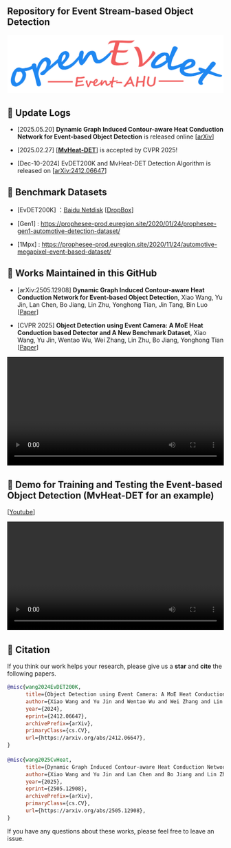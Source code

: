 ## Repository for Event Stream-based Object Detection 

<p align="center">
  <img src="https://github.com/Event-AHU/OpenEvDET/blob/main/openevdet_logo.png" alt="EventDET_logo" width="800"/>
</p>


## :dart:  Update Logs 

* [2025.05.20] **Dynamic Graph Induced Contour-aware Heat Conduction Network for Event-based Object Detection** is released online [[arXiv](https://arxiv.org/abs/2505.12908)]

* [2025.02.27] [[**MvHeat-DET**](https://arxiv.org/abs/2412.06647)] is accepted by CVPR 2025!

* [Dec-10-2024] EvDET200K and MvHeat-DET Detection Algorithm is released on [[arXiv:2412.06647](https://arxiv.org/abs/2412.06647)]




## :dart:  Benchmark Datasets

* [EvDET200K] ：[Baidu Netdisk](https://pan.baidu.com/s/1HfkDyVv_dV_lbJGX0cQEVg?pwd=ahue) [[DropBox](https://www.dropbox.com/scl/fo/2x3qf8bcwd6qb4f70fnda/AL2ULrSzZuVgpVlH8RTqhsY?rlkey=hh7k0lqg1tru4iisi0vo12y6x&st=nz4b3c13&dl=0)] 

* [Gen1] : https://prophesee-prod.euregion.site/2020/01/24/prophesee-gen1-automotive-detection-dataset/

* [1Mpx] : https://prophesee-prod.euregion.site/2020/11/24/automotive-megapixel-event-based-dataset/



## :dart:  Works Maintained in this GitHub 

* [arXiv:2505.12908] **Dynamic Graph Induced Contour-aware Heat Conduction Network for Event-based Object Detection**,
  Xiao Wang, Yu Jin, Lan Chen, Bo Jiang, Lin Zhu, Yonghong Tian, Jin Tang, Bin Luo
  [[Paper](https://arxiv.org/abs/2505.12908)] 
  
* [CVPR 2025] **Object Detection using Event Camera: A MoE Heat Conduction based Detector and A New Benchmark Dataset**, 
  Xiao Wang, Yu Jin, Wentao Wu, Wei Zhang, Lin Zhu, Bo Jiang, Yonghong Tian 
  [[Paper](https://arxiv.org/abs/2412.06647)] 

<div align="center">
  <video src="https://github.com/user-attachments/assets/726df5d5-30b4-4685-8dda-f9e4570804f5" width="100%" poster=""> </video>
</div>





## :dart: Demo for Training and Testing the Event-based Object Detection (MvHeat-DET for an example)
[[Youtube](https://youtu.be/UE2gcTgvYCI?si=8-_vP77Ny6-jDSSM)] 

<div align="center">
  <video src="https://github.com/user-attachments/assets/47e0325f-31a5-47d5-8db7-3f7c5f79ecf9" width="100%" poster=""> </video>
</div>




## :dart:  Citation 

If you think our work helps your research, please give us a **star** and **cite** the following papers. 

```bibtex
@misc{wang2024EvDET200K,
      title={Object Detection using Event Camera: A MoE Heat Conduction based Detector and A New Benchmark Dataset}, 
      author={Xiao Wang and Yu Jin and Wentao Wu and Wei Zhang and Lin Zhu and Bo Jiang and Yonghong Tian},
      year={2024},
      eprint={2412.06647},
      archivePrefix={arXiv},
      primaryClass={cs.CV},
      url={https://arxiv.org/abs/2412.06647}, 
}

@misc{wang2025CvHeat,
      title={Dynamic Graph Induced Contour-aware Heat Conduction Network for Event-based Object Detection}, 
      author={Xiao Wang and Yu Jin and Lan Chen and Bo Jiang and Lin Zhu and Yonghong Tian and Jin Tang and Bin Luo},
      year={2025},
      eprint={2505.12908},
      archivePrefix={arXiv},
      primaryClass={cs.CV},
      url={https://arxiv.org/abs/2505.12908}, 
}
```

If you have any questions about these works, please feel free to leave an issue. 
